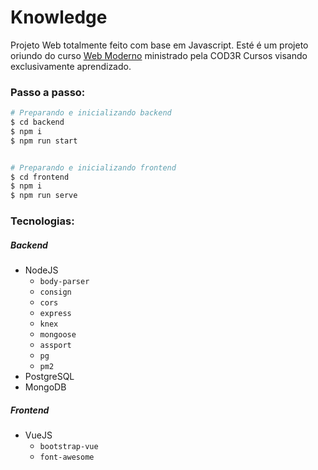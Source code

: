 # Knowledge
Projeto Web totalmente feito com base em Javascript.
Esté é um projeto oriundo do curso [Web Moderno](https://www.udemy.com/course/curso-web/) ministrado pela COD3R Cursos visando exclusivamente aprendizado.

### Passo a passo:
```sh
# Preparando e inicializando backend
$ cd backend
$ npm i
$ npm run start


# Preparando e inicializando frontend
$ cd frontend
$ npm i
$ npm run serve
```

### Tecnologias:
##### Backend
- NodeJS
    - `body-parser`
    - `consign`
    - `cors`
    - `express`
    - `knex`
    - `mongoose`
    - `assport`
    - `pg`
    - `pm2`
- PostgreSQL
- MongoDB

##### Frontend
- VueJS
    - `bootstrap-vue`
    - `font-awesome`
